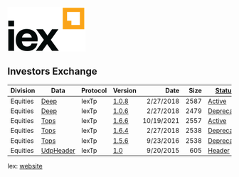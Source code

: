 [![Iex](https://github.com/Open-Markets-Initiative/Directory/blob/main/Organizations/Iex/Images/Logo.png)](https://www.iexexchange.io)


## Investors Exchange

| Division | Data | Protocol | Version | Date | Size | [Status][Omi.Glossary.Status] | [Testing][Omi.Glossary.Testing] | Specification |
| --- | --- | --- | --- | ---: | ---: | --- | --- | --- |
| Equities | [Deep][Iex.Equities.Deep.IexTp.v1.0.8.Dissector] | IexTp | [1.0.8][Iex.Equities.Deep.IexTp.v1.0.8.Dissector] | 2/27/2018 | 2587 | [Active][Omi.Glossary.Status.Active] | [Verified][Omi.Glossary.Testing.Verified] | [url][Iex.Equities.Deep.IexTp.v1.0.8.Url] - [pdf][Iex.Equities.Deep.IexTp.v1.0.8.Pdf] |
| Equities | [Deep][Iex.Equities.Deep.IexTp.v1.0.6.Dissector] | IexTp | [1.0.6][Iex.Equities.Deep.IexTp.v1.0.6.Dissector] | 2/27/2018 | 2479 | [Deprecated][Omi.Glossary.Status.Deprecated] | [Verified][Omi.Glossary.Testing.Verified] | [url][Iex.Equities.Deep.IexTp.v1.0.6.Url] - [pdf][Iex.Equities.Deep.IexTp.v1.0.6.Pdf] |
| Equities | [Tops][Iex.Equities.Tops.IexTp.v1.6.6.Dissector] | IexTp | [1.6.6][Iex.Equities.Tops.IexTp.v1.6.6.Dissector] | 10/19/2021 | 2557 | [Active][Omi.Glossary.Status.Active] | [Verified][Omi.Glossary.Testing.Verified] | [url][Iex.Equities.Tops.IexTp.v1.6.6.Url] - [pdf][Iex.Equities.Tops.IexTp.v1.6.6.Pdf] |
| Equities | [Tops][Iex.Equities.Tops.IexTp.v1.6.4.Dissector] | IexTp | [1.6.4][Iex.Equities.Tops.IexTp.v1.6.4.Dissector] | 2/27/2018 | 2538 | [Deprecated][Omi.Glossary.Status.Deprecated] | [Verified][Omi.Glossary.Testing.Verified] | [url][Iex.Equities.Tops.IexTp.v1.6.4.Url] - [pdf][Iex.Equities.Tops.IexTp.v1.6.4.Pdf] |
| Equities | [Tops][Iex.Equities.Tops.IexTp.v1.5.6.Dissector] | IexTp | [1.5.6][Iex.Equities.Tops.IexTp.v1.5.6.Dissector] | 9/23/2016 | 2538 | [Deprecated][Omi.Glossary.Status.Deprecated] | [Verified][Omi.Glossary.Testing.Verified] | [url][Iex.Equities.Tops.IexTp.v1.5.6.Url] - [pdf][Iex.Equities.Tops.IexTp.v1.5.6.Pdf] |
| Equities | [UdpHeader][Iex.Equities.UdpHeader.IexTp.v1.0.Dissector] | IexTp | [1.0][Iex.Equities.UdpHeader.IexTp.v1.0.Dissector] | 9/20/2015 | 605 | [Header][Omi.Glossary.Status.Header] | [Verified][Omi.Glossary.Testing.Verified] | [url][Iex.Equities.UdpHeader.IexTp.v1.0.Url] - [pdf][Iex.Equities.UdpHeader.IexTp.v1.0.Pdf] |


Iex: [website](https://www.iexexchange.io "Go to Investors Exchange")


[Omi.Glossary.Status]: https://github.com/Open-Markets-Initiative/Directory/blob/main/Glossary/Status.md "Protocol Deployment Status"
[Omi.Glossary.Status.Active]: https://github.com/Open-Markets-Initiative/Directory/blob/main/Glossary/Status.md "Deployment Status: Protocol is in active production"
[Omi.Glossary.Status.Deprecated]: https://github.com/Open-Markets-Initiative/Directory/blob/main/Glossary/Status.md "Deployment Status: Protocol is no longer in active use"
[Omi.Glossary.Status.Future]: https://github.com/Open-Markets-Initiative/Directory/blob/main/Glossary/Status.md "Deployment Status: Protocol is not yet deployed to an active production environment"
[Omi.Glossary.Status.Unknown]: https://github.com/Open-Markets-Initiative/Directory/blob/main/Glossary/Status.md "Deployment Status: Protocol deployment status is unknown"
[Omi.Glossary.Status.Header]: https://github.com/Open-Markets-Initiative/Directory/blob/main/Glossary/Status.md "Deployment Status: Header only protocol provided for debugging"
[Omi.Glossary.Testing]: https://github.com/Open-Markets-Initiative/Directory/blob/main/Glossary/Testing.md "Protocol Testing Status"
[Omi.Glossary.Testing.Verified]: https://github.com/Open-Markets-Initiative/Directory/blob/main/Glossary/Testing.md "Testing Status: Protocol has been tested on live data"
[Omi.Glossary.Testing.Incomplete]: https://github.com/Open-Markets-Initiative/Directory/blob/main/Glossary/Testing.md "Testing Status: Protocol has been tested on live data but contains known issues"
[Omi.Glossary.Testing.Beta]: https://github.com/Open-Markets-Initiative/Directory/blob/main/Glossary/Testing.md "Testing Status: Protocol has not been tested and structure is speculative"
[Omi.Glossary.Testing.Untested]: https://github.com/Open-Markets-Initiative/Directory/blob/main/Glossary/Testing.md "Testing Status: Protocol has not been tested on live data"

[Iex.Equities.Deep.IexTp.v1.0.6.Dissector]: https://github.com/Open-Markets-Initiative/wireshark-lua/blob/main/Iex/Iex.Equities.Deep.IexTp.v1.0.6.Script.Dissector.lua "Iex Equities Deep IexTp v1.0.6 Wireshark Dissector"
[Iex.Equities.Deep.IexTp.v1.0.6.Url]: https://www.iexexchange.io/resources/trading/documents "Investors Exchange 1.0.6 Url"
[Iex.Equities.Deep.IexTp.v1.0.6.Pdf]: https://github.com/Open-Markets-Initiative/Directory/blob/main/Organizations/Iex/Specifications/Iex.Equities.Deep.IexTp.v1.0.6.pdf "Investors Exchange 1.0.6 Pdf"
[Iex.Equities.Deep.IexTp.v1.0.8.Dissector]: https://github.com/Open-Markets-Initiative/wireshark-lua/blob/main/Iex/Iex.Equities.Deep.IexTp.v1.0.8.Script.Dissector.lua "Iex Equities Deep IexTp v1.0.8 Wireshark Dissector"
[Iex.Equities.Deep.IexTp.v1.0.8.Url]: https://www.iexexchange.io/resources/trading/documents "Investors Exchange 1.0.8 Url"
[Iex.Equities.Deep.IexTp.v1.0.8.Pdf]: https://github.com/Open-Markets-Initiative/Directory/blob/main/Organizations/Iex/Specifications/Iex.Equities.Deep.IexTp.v1.0.8.pdf "Investors Exchange 1.0.8 Pdf"
[Iex.Equities.Tops.IexTp.v1.5.6.Dissector]: https://github.com/Open-Markets-Initiative/wireshark-lua/blob/main/Iex/Iex.Equities.Tops.IexTp.v1.5.6.Script.Dissector.lua "Iex Equities Tops IexTp v1.5.6 Wireshark Dissector"
[Iex.Equities.Tops.IexTp.v1.5.6.Url]: https://www.iexexchange.io/resources/trading/documents "Investors Exchange 1.5.6 Url"
[Iex.Equities.Tops.IexTp.v1.5.6.Pdf]: https://github.com/Open-Markets-Initiative/Directory/blob/main/Organizations/Iex/Specifications/Iex.Equities.Tops.IexTp.v1.5.6.pdf "Investors Exchange 1.5.6 Pdf"
[Iex.Equities.Tops.IexTp.v1.6.4.Dissector]: https://github.com/Open-Markets-Initiative/wireshark-lua/blob/main/Iex/Iex.Equities.Tops.IexTp.v1.6.4.Script.Dissector.lua "Iex Equities Tops IexTp v1.6.4 Wireshark Dissector"
[Iex.Equities.Tops.IexTp.v1.6.4.Url]: https://www.iexexchange.io/resources/trading/documents "Investors Exchange 1.6.4 Url"
[Iex.Equities.Tops.IexTp.v1.6.4.Pdf]: https://github.com/Open-Markets-Initiative/Directory/blob/main/Organizations/Iex/Specifications/Iex.Equities.Tops.IexTp.v1.6.4.pdf "Investors Exchange 1.6.4 Pdf"
[Iex.Equities.Tops.IexTp.v1.6.6.Dissector]: https://github.com/Open-Markets-Initiative/wireshark-lua/blob/main/Iex/Iex.Equities.Tops.IexTp.v1.6.6.Script.Dissector.lua "Iex Equities Tops IexTp v1.6.6 Wireshark Dissector"
[Iex.Equities.Tops.IexTp.v1.6.6.Url]: https://www.iexexchange.io/resources/trading/documents "Investors Exchange 1.6.6 Url"
[Iex.Equities.Tops.IexTp.v1.6.6.Pdf]: https://github.com/Open-Markets-Initiative/Directory/blob/main/Organizations/Iex/Specifications/Iex.Equities.Tops.IexTp.v1.6.6.pdf "Investors Exchange 1.6.6 Pdf"
[Iex.Equities.UdpHeader.IexTp.v1.0.Dissector]: https://github.com/Open-Markets-Initiative/wireshark-lua/blob/main/Iex/Iex.Equities.UdpHeader.IexTp.v1.0.Script.Dissector.lua "Iex Equities UdpHeader IexTp v1.0 Wireshark Dissector"
[Iex.Equities.UdpHeader.IexTp.v1.0.Url]: https://iextrading.com/trading/market-data/ "Investors Exchange 1.0 Url"
[Iex.Equities.UdpHeader.IexTp.v1.0.Pdf]: https://github.com/Open-Markets-Initiative/Directory/blob/main/Organizations/Iex/Specifications/Iex.Equities.IexTp.v1.0.pdf "Investors Exchange 1.0 Pdf"
